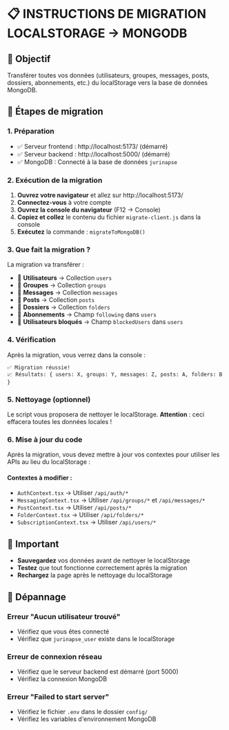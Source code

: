 # 📋 INSTRUCTIONS DE MIGRATION LOCALSTORAGE → MONGODB

## 🎯 Objectif
Transférer toutes vos données (utilisateurs, groupes, messages, posts, dossiers, abonnements, etc.) du localStorage vers la base de données MongoDB.

## 📝 Étapes de migration

### 1. Préparation
- ✅ Serveur frontend : http://localhost:5173/ (démarré)
- ✅ Serveur backend : http://localhost:5000/ (démarré)
- ✅ MongoDB : Connecté à la base de données `jurinapse`

### 2. Exécution de la migration

1. **Ouvrez votre navigateur** et allez sur http://localhost:5173/
2. **Connectez-vous** à votre compte
3. **Ouvrez la console du navigateur** (F12 → Console)
4. **Copiez et collez** le contenu du fichier `migrate-client.js` dans la console
5. **Exécutez** la commande : `migrateToMongoDB()`

### 3. Que fait la migration ?

La migration va transférer :
- 👥 **Utilisateurs** → Collection `users`
- 💬 **Groupes** → Collection `groups`
- 📝 **Messages** → Collection `messages`
- 📄 **Posts** → Collection `posts`
- 📁 **Dossiers** → Collection `folders`
- 🔗 **Abonnements** → Champ `following` dans `users`
- 🚫 **Utilisateurs bloqués** → Champ `blockedUsers` dans `users`

### 4. Vérification

Après la migration, vous verrez dans la console :
```
✅ Migration réussie!
📈 Résultats: { users: X, groups: Y, messages: Z, posts: A, folders: B }
```

### 5. Nettoyage (optionnel)

Le script vous proposera de nettoyer le localStorage. **Attention** : ceci effacera toutes les données locales !

### 6. Mise à jour du code

Après la migration, vous devez mettre à jour vos contextes pour utiliser les APIs au lieu du localStorage :

#### Contextes à modifier :
- `AuthContext.tsx` → Utiliser `/api/auth/*`
- `MessagingContext.tsx` → Utiliser `/api/groups/*` et `/api/messages/*`
- `PostContext.tsx` → Utiliser `/api/posts/*`
- `FolderContext.tsx` → Utiliser `/api/folders/*`
- `SubscriptionContext.tsx` → Utiliser `/api/users/*`

## 🚨 Important

- **Sauvegardez** vos données avant de nettoyer le localStorage
- **Testez** que tout fonctionne correctement après la migration
- **Rechargez** la page après le nettoyage du localStorage

## 🔧 Dépannage

### Erreur "Aucun utilisateur trouvé"
- Vérifiez que vous êtes connecté
- Vérifiez que `jurinapse_user` existe dans le localStorage

### Erreur de connexion réseau
- Vérifiez que le serveur backend est démarré (port 5000)
- Vérifiez la connexion MongoDB

### Erreur "Failed to start server"
- Vérifiez le fichier `.env` dans le dossier `config/`
- Vérifiez les variables d'environnement MongoDB

